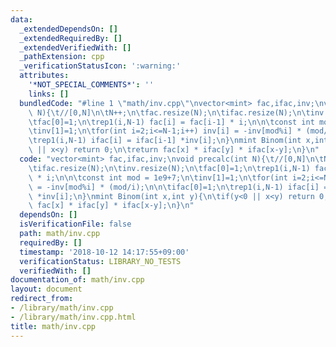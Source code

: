 ```yaml
---
data:
  _extendedDependsOn: []
  _extendedRequiredBy: []
  _extendedVerifiedWith: []
  _pathExtension: cpp
  _verificationStatusIcon: ':warning:'
  attributes:
    '*NOT_SPECIAL_COMMENTS*': ''
    links: []
  bundledCode: "#line 1 \"math/inv.cpp\"\nvector<mint> fac,ifac,inv;\nvoid precalc(int\
    \ N){\t//[0,N]\n\tN++;\n\tfac.resize(N);\n\tifac.resize(N);\n\tinv.resize(N);\n\
    \tfac[0]=1;\n\trep1(i,N-1) fac[i] = fac[i-1] * i;\n\n\tconst int mod = 1e9+7;\n\
    \tinv[1]=1;\n\tfor(int i=2;i<=N-1;i++) inv[i] = -inv[mod%i] * (mod/i);\n\n\tifac[0]=1;\n\
    \trep1(i,N-1) ifac[i] = ifac[i-1] *inv[i];\n}\nmint Binom(int x,int y){\n\tif(y<0\
    \ || x<y) return 0;\n\treturn fac[x] * ifac[y] * ifac[x-y];\n}\n"
  code: "vector<mint> fac,ifac,inv;\nvoid precalc(int N){\t//[0,N]\n\tN++;\n\tfac.resize(N);\n\
    \tifac.resize(N);\n\tinv.resize(N);\n\tfac[0]=1;\n\trep1(i,N-1) fac[i] = fac[i-1]\
    \ * i;\n\n\tconst int mod = 1e9+7;\n\tinv[1]=1;\n\tfor(int i=2;i<=N-1;i++) inv[i]\
    \ = -inv[mod%i] * (mod/i);\n\n\tifac[0]=1;\n\trep1(i,N-1) ifac[i] = ifac[i-1]\
    \ *inv[i];\n}\nmint Binom(int x,int y){\n\tif(y<0 || x<y) return 0;\n\treturn\
    \ fac[x] * ifac[y] * ifac[x-y];\n}\n"
  dependsOn: []
  isVerificationFile: false
  path: math/inv.cpp
  requiredBy: []
  timestamp: '2018-10-12 14:17:55+09:00'
  verificationStatus: LIBRARY_NO_TESTS
  verifiedWith: []
documentation_of: math/inv.cpp
layout: document
redirect_from:
- /library/math/inv.cpp
- /library/math/inv.cpp.html
title: math/inv.cpp
---
```

